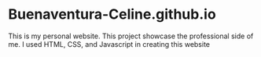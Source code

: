 # Buenaventura-Celine.github.io
This is my personal website. This project showcase the professional side of me. I used HTML, CSS, and Javascript in creating this website

